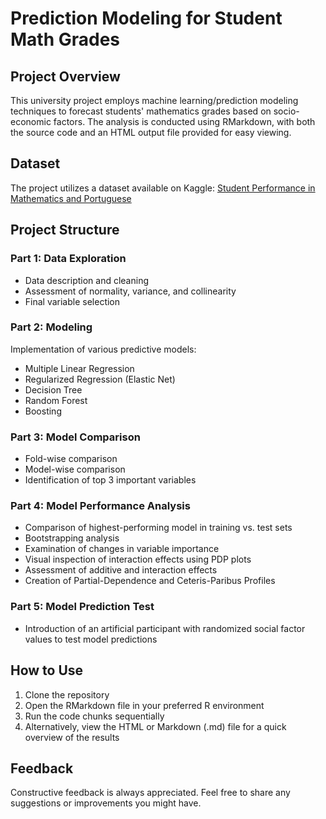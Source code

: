 # Prediction Modeling for Student Math Grades

## Project Overview
This university project employs machine learning/prediction modeling techniques to forecast students' mathematics grades based on socio-economic factors. The analysis is conducted using RMarkdown, with both the source code and an HTML output file provided for easy viewing.

## Dataset
The project utilizes a dataset available on Kaggle: [Student Performance in Mathematics and Portuguese](https://www.kaggle.com/datasets/mrigaankjaswal/student-performance-in-mathematics-and-portuguese)

## Project Structure

### Part 1: Data Exploration
- Data description and cleaning
- Assessment of normality, variance, and collinearity
- Final variable selection

### Part 2: Modeling
Implementation of various predictive models:
- Multiple Linear Regression
- Regularized Regression (Elastic Net)
- Decision Tree
- Random Forest
- Boosting

### Part 3: Model Comparison
- Fold-wise comparison
- Model-wise comparison
- Identification of top 3 important variables

### Part 4: Model Performance Analysis
- Comparison of highest-performing model in training vs. test sets
- Bootstrapping analysis
- Examination of changes in variable importance
- Visual inspection of interaction effects using PDP plots
- Assessment of additive and interaction effects
- Creation of Partial-Dependence and Ceteris-Paribus Profiles

### Part 5: Model Prediction Test
- Introduction of an artificial participant with randomized social factor values to test model predictions

## How to Use
1. Clone the repository
2. Open the RMarkdown file in your preferred R environment
3. Run the code chunks sequentially
4. Alternatively, view the HTML or Markdown (.md) file for a quick overview of the results

## Feedback
Constructive feedback is always appreciated. Feel free to share any suggestions or improvements you might have.
  
